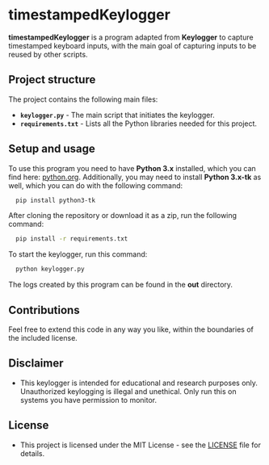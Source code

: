 # timestampedKeylogger

**timestampedKeylogger** is a program adapted from **Keylogger** to capture timestamped keyboard inputs, with the main goal of capturing inputs to be reused by other scripts.

## Project structure

The project contains the following main files:

- **`keylogger.py`** - The main script that initiates the keylogger.
- **`requirements.txt`** - Lists all the Python libraries needed for this project.

## Setup and usage

To use this program you need to have **Python 3.x** installed, which you can find here: [python.org](https://www.python.org/downloads/).
Additionally, you may need to install **Python 3.x-tk** as well, which you can do with the following command:
```bash
  pip install python3-tk
```
After cloning the repository or download it as a zip, run the following command:
```bash
  pip install -r requirements.txt
```
To start the keylogger, run this command:
```bash
  python keylogger.py
```
The logs created by this program can be found in the **out** directory.

## Contributions

Feel free to extend this code in any way you like, within the boundaries of the included license.

## Disclaimer

- This keylogger is intended for educational and research purposes only. Unauthorized keylogging is illegal and unethical. Only run this on systems you have permission to monitor.

## License
- This project is licensed under the MIT License - see the [LICENSE](./LICENSE) file for details.

